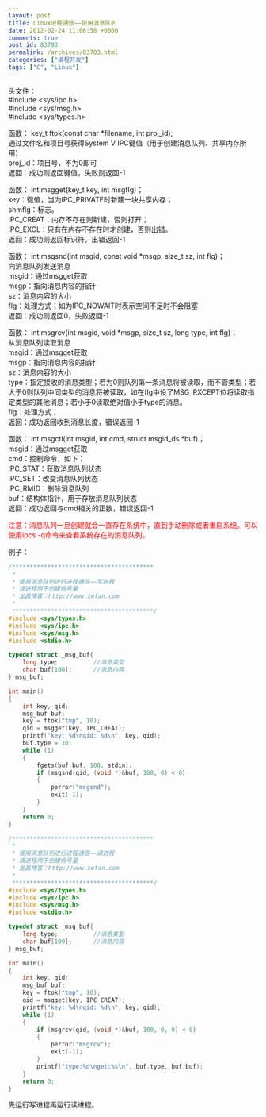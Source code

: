 ```yaml
---
layout: post
title: Linux进程通信——使用消息队列
date: 2012-02-24 11:06:58 +0000
comments: true
post_id: 83703
permalink: /archives/83703.html
categories: ["编程开发"]
tags: ["C", "Linux"]
---
```


头文件：  
  #include &lt;sys/ipc.h&gt;  
  #include &lt;sys/msg.h&gt;  
  #include &lt;sys/types.h&gt;  

函数： key_t ftok(const char *filename, int proj_id);  
通过文件名和项目号获得System V IPC键值（用于创建消息队列、共享内存所用）  
proj_id：项目号，不为0即可  
返回：成功则返回键值，失败则返回-1  

函数： int msgget(key_t key, int msgflg)；  
key：键值，当为IPC_PRIVATE时新建一块共享内存；  
shmflg：标志。  
IPC_CREAT：内存不存在则新建，否则打开；  
IPC_EXCL：只有在内存不存在时才创建，否则出错。  
返回：成功则返回标识符，出错返回-1  

函数： int msgsnd(int msgid, const void *msgp, size_t sz, int flg)；  
向消息队列发送消息  
msgid：通过msgget获取  
msgp：指向消息内容的指针  
sz：消息内容的大小  
flg：处理方式；如为IPC_NOWAIT时表示空间不足时不会阻塞  
返回：成功则返回0，失败返回-1  

函数： int msgrcv(int msgid, void *msgp, size_t sz, long type, int flg)；  
从消息队列读取消息  
msgid：通过msgget获取  
msgp：指向消息内容的指针  
sz：消息内容的大小  
type：指定接收的消息类型；若为0则队列第一条消息将被读取，而不管类型；若大于0则队列中同类型的消息将被读取，如在flg中设了MSG_RXCEPT位将读取指定类型的其他消息；若小于0读取绝对值小于type的消息。  
flg：处理方式；  
返回：成功返回收到消息长度，错误返回-1  

函数： int msgctl(int msgid, int cmd, struct msgid_ds *buf)；  
msgid：通过msgget获取  
cmd：控制命令，如下：  
IPC_STAT：获取消息队列状态  
IPC_SET：改变消息队列状态  
IPC_RMID：删除消息队列  
buf：结构体指针，用于存放消息队列状态  
返回：成功返回与cmd相关的正数，错误返回-1  

<span style="color: #ff0000;">注意：消息队列一旦创建就会一直存在系统中，直到手动删除或者重启系统。可以使用ipcs -q命令来查看系统存在的消息队列。</span>

例子：

``` c
/****************************************
 *
 * 使用消息队列进行进程通信——写进程
 * 该进程用于创建信号量
 * 龙昌博客：http://www.xefan.com
 *
 ****************************************/
#include <sys/types.h>
#include <sys/ipc.h>
#include <sys/msg.h>
#include <stdio.h>

typedef struct _msg_buf{
    long type;          //消息类型
    char buf[100];      //消息内容
} msg_buf;

int main()
{
    int key, qid;
    msg_buf buf;
    key = ftok("tmp", 10);
    qid = msgget(key, IPC_CREAT);
    printf("key: %d\nqid: %d\n", key, qid);
    buf.type = 10;
    while (1)
    {
        fgets(buf.buf, 100, stdin);
        if (msgsnd(qid, (void *)&buf, 100, 0) < 0)
        {
            perror("msgsnd");
            exit(-1);
        }
    }
    return 0;
}
```


``` c
/****************************************
 *
 * 使用消息队列进行进程通信——读进程
 * 该进程用于创建信号量
 * 龙昌博客：http://www.xefan.com
 *
 ****************************************/
#include <sys/types.h>
#include <sys/ipc.h>
#include <sys/msg.h>
#include <stdio.h>

typedef struct _msg_buf{
    long type;          //消息类型
    char buf[100];      //消息内容
} msg_buf;

int main()
{
    int key, qid;
    msg_buf buf;
    key = ftok("tmp", 10);
    qid = msgget(key, IPC_CREAT);
    printf("key: %d\nqid: %d\n", key, qid);
    while (1)
    {
        if (msgrcv(qid, (void *)&buf, 100, 0, 0) < 0)
        {
            perror("msgrcv");
            exit(-1);
        }
        printf("type:%d\nget:%s\n", buf.type, buf.buf);
    }
    return 0;
}
```

先运行写进程再运行读进程。
